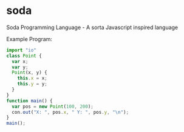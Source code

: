 # soda
Soda Programming Language - A sorta Javascript inspired language

Example Program:

```javascript
import "io"
class Point {
  var x;
  var y;
  Point(x, y) {
    this.x = x;
    this.y = y;
  }
}
function main() {
  var pos = new Point(100, 200);
  con.out("X: ", pos.x, " Y: ", pos.y, "\n");
}
main();
```